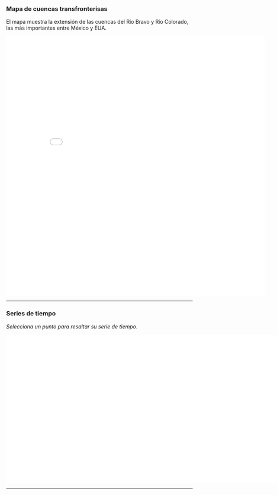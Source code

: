 

### Mapa de cuencas transfronterisas

El mapa muestra la extensión de las cuencas del Río Bravo y Río Colorado, las más importantes entre México y EUA.

<iframe src="./content/map.html" width="700" height="700" style="border:none;"></iframe>

------

### Series de tiempo

*Selecciona un punto para resaltar su serie de tiempo*.

<iframe src="./content/plot.html" width="7800" height="400" style="border:none;"></iframe>

------